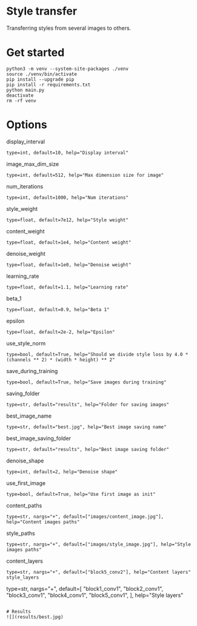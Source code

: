 # Style transfer
Transferring styles from several images to others.

# Get started
```
python3 -m venv --system-site-packages ./venv
source ./venv/bin/activate
pip install --upgrade pip
pip install -r requirements.txt
python main.py
deactivate
rm -rf venv
```

# Options
display_interval
```
type=int, default=10, help="Display interval"
```
image_max_dim_size
```
type=int, default=512, help="Max dimension size for image"
```
num_iterations
```
type=int, default=1000, help="Num iterations"
```
style_weight
```
type=float, default=7e12, help="Style weight"
```
content_weight
```
type=float, default=1e4, help="Content weight"
```
denoise_weight
```
type=float, default=1e0, help="Denoise weight"
```
learning_rate
```
type=float, default=1.1, help="Learning rate"
```
beta_1
```
type=float, default=0.9, help="Beta 1"
```
epsilon
```
type=float, default=2e-2, help="Epsilon"
```
use_style_norm
```
type=bool, default=True, help="Should we divide style loss by 4.0 * (channels ** 2) * (width * height) ** 2"
```
save_during_training
```
type=bool, default=True, help="Save images during training"
```
saving_folder
```
type=str, default="results", help="Folder for saving images"
```
best_image_name
```
type=str, default="best.jpg", help="Best image saving name"
```
best_image_saving_folder
```
type=str, default="results", help="Best image saving folder"
```
denoise_shape
```
type=int, default=2, help="Denoise shape"
```
use_first_image
```
type=bool, default=True, help="Use first image as init"
```
content_paths
```
type=str, nargs="+", default=["images/content_image.jpg"], help="Content images paths"
```
style_paths
```
type=str, nargs="+", default=["images/style_image.jpg"], help="Style images paths"
```
content_layers
```
type=str, nargs="+", default=["block5_conv2"], help="Content layers"
style_layers
```
type=str, nargs="+", 
default=[
    "block1_conv1",
    "block2_conv1",
    "block3_conv1",
    "block4_conv1",
    "block5_conv1",
],
help="Style layers"
```

# Results
![](results/best.jpg)